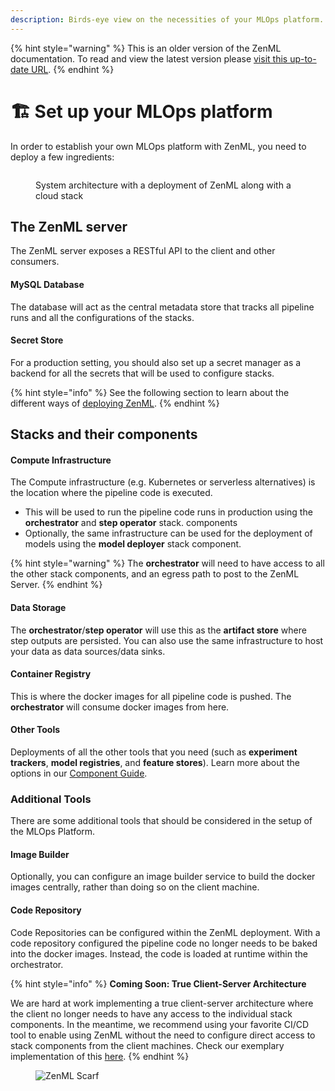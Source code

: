 ```yaml
---
description: Birds-eye view on the necessities of your MLOps platform.
---
```


{% hint style="warning" %}
This is an older version of the ZenML documentation. To read and view the latest version please [visit this up-to-date URL](https://docs.zenml.io).
{% endhint %}


# 🏗 Set up your MLOps platform

In order to establish your own MLOps platform with ZenML, you need to deploy a
few ingredients:

<figure><img src="../../.gitbook/assets/SystemArchitecture.png" alt=""><figcaption><p>System architecture with a deployment of ZenML along with a cloud stack</p></figcaption></figure>

## The ZenML server

The ZenML server exposes a RESTful API to the client and other consumers.

#### **MySQL** **Database**

The database will act as the central metadata store that tracks all pipeline
runs and all the configurations of the
stacks.

#### Secret Store

For a production setting, you should also set up a secret manager as a backend
for all the secrets that will be used to configure stacks.

{% hint style="info" %}
See the following section to learn about the different ways
of [deploying ZenML](deploy-zenml/deploy-zenml.md).
{% endhint %}

## Stacks and their components

#### Compute Infrastructure

The Compute infrastructure (e.g. Kubernetes or serverless alternatives) is the 
location where the pipeline code is executed.

* This will be used to run the pipeline code runs in production using the **orchestrator** 
and **step operator** stack.
  components
* Optionally, the same infrastructure can be used for the deployment of models
  using the **model deployer** stack component.

{% hint style="warning" %}
The **orchestrator** will need to have access to all the other stack components,
and an egress path to post to the ZenML Server.
{% endhint %}

#### Data Storage

The **orchestrator**/**step operator** will use this as the **artifact store**
where step outputs are persisted. You can also use the same infrastructure to host your data as data sources/data sinks.

#### Container Registry

This is where the docker images for all pipeline code is pushed. The **orchestrator** will consume docker images from here.

#### Other Tools

Deployments of all the other tools that you need (such as **experiment trackers**, **model registries**, 
and **feature stores**). Learn more about the options in
our [Component Guide](../../user-guide/component-guide/component-guide.md).

### Additional Tools

There are some additional tools that should be considered in the setup of the
MLOps Platform.

#### Image Builder

Optionally, you can configure an image builder service to build the docker
images centrally, rather than doing so on the
client machine.

#### Code Repository

Code Repositories can be configured within the ZenML deployment. With a code
repository configured the pipeline code no
longer needs to be baked into the docker images. Instead, the code is loaded at
runtime within the orchestrator.

{% hint style="info" %}
**Coming Soon: True Client-Server Architecture**

We are hard at work implementing a true client-server architecture where the
client no longer needs to have any access
to the individual stack components. In the meantime, we recommend using your
favorite CI/CD tool to enable using ZenML
without the need to configure direct access to stack components from the client
machines. Check our exemplary implementation of this 
[here](https://github.com/zenml-io/zenml-gitflow).
{% endhint %}

<!-- For scarf -->
<figure><img alt="ZenML Scarf" referrerpolicy="no-referrer-when-downgrade" src="https://static.scarf.sh/a.png?x-pxid=f0b4f458-0a54-4fcd-aa95-d5ee424815bc" /></figure>
